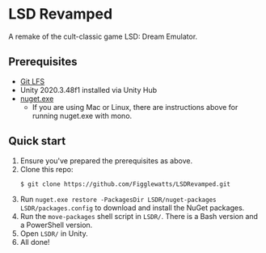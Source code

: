 # LSD Revamped

A remake of the cult-classic game LSD: Dream Emulator.

## Prerequisites

- [Git LFS](https://git-lfs.github.com/)
- Unity 2020.3.48f1 installed via Unity Hub
- [nuget.exe](https://learn.microsoft.com/en-us/nuget/install-nuget-client-tools#nugetexe-cli)
  - If you are using Mac or Linux, there are instructions above for running nuget.exe with mono.

## Quick start

1. Ensure you've prepared the prerequisites as above.
2. Clone this repo:
   ```terminal
   $ git clone https://github.com/Figglewatts/LSDRevamped.git
   ```
3. Run `nuget.exe restore -PackagesDir LSDR/nuget-packages LSDR/packages.config` to download and install the NuGet packages.
4. Run the `move-packages` shell script in `LSDR/`. There is a Bash version and a PowerShell version.
5. Open `LSDR/` in Unity.
6. All done!

